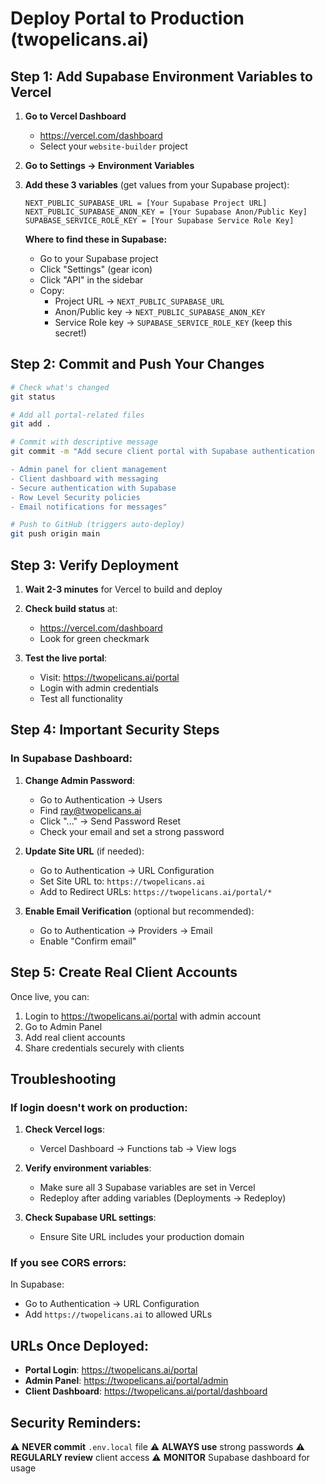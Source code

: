 # Deploy Portal to Production (twopelicans.ai)

## Step 1: Add Supabase Environment Variables to Vercel

1. **Go to Vercel Dashboard**
   - https://vercel.com/dashboard
   - Select your `website-builder` project

2. **Go to Settings → Environment Variables**

3. **Add these 3 variables** (get values from your Supabase project):
   ```
   NEXT_PUBLIC_SUPABASE_URL = [Your Supabase Project URL]
   NEXT_PUBLIC_SUPABASE_ANON_KEY = [Your Supabase Anon/Public Key]
   SUPABASE_SERVICE_ROLE_KEY = [Your Supabase Service Role Key]
   ```

   **Where to find these in Supabase:**
   - Go to your Supabase project
   - Click "Settings" (gear icon)
   - Click "API" in the sidebar
   - Copy:
     - Project URL → `NEXT_PUBLIC_SUPABASE_URL`
     - Anon/Public key → `NEXT_PUBLIC_SUPABASE_ANON_KEY`
     - Service Role key → `SUPABASE_SERVICE_ROLE_KEY` (keep this secret!)

## Step 2: Commit and Push Your Changes

```bash
# Check what's changed
git status

# Add all portal-related files
git add .

# Commit with descriptive message
git commit -m "Add secure client portal with Supabase authentication

- Admin panel for client management
- Client dashboard with messaging
- Secure authentication with Supabase
- Row Level Security policies
- Email notifications for messages"

# Push to GitHub (triggers auto-deploy)
git push origin main
```

## Step 3: Verify Deployment

1. **Wait 2-3 minutes** for Vercel to build and deploy

2. **Check build status** at:
   - https://vercel.com/dashboard
   - Look for green checkmark

3. **Test the live portal**:
   - Visit: https://twopelicans.ai/portal
   - Login with admin credentials
   - Test all functionality

## Step 4: Important Security Steps

### In Supabase Dashboard:

1. **Change Admin Password**:
   - Go to Authentication → Users
   - Find ray@twopelicans.ai
   - Click "..." → Send Password Reset
   - Check your email and set a strong password

2. **Update Site URL** (if needed):
   - Go to Authentication → URL Configuration
   - Set Site URL to: `https://twopelicans.ai`
   - Add to Redirect URLs: `https://twopelicans.ai/portal/*`

3. **Enable Email Verification** (optional but recommended):
   - Go to Authentication → Providers → Email
   - Enable "Confirm email"

## Step 5: Create Real Client Accounts

Once live, you can:
1. Login to https://twopelicans.ai/portal with admin account
2. Go to Admin Panel
3. Add real client accounts
4. Share credentials securely with clients

## Troubleshooting

### If login doesn't work on production:

1. **Check Vercel logs**:
   - Vercel Dashboard → Functions tab → View logs

2. **Verify environment variables**:
   - Make sure all 3 Supabase variables are set in Vercel
   - Redeploy after adding variables (Deployments → Redeploy)

3. **Check Supabase URL settings**:
   - Ensure Site URL includes your production domain

### If you see CORS errors:

In Supabase:
- Go to Authentication → URL Configuration
- Add `https://twopelicans.ai` to allowed URLs

## URLs Once Deployed:

- **Portal Login**: https://twopelicans.ai/portal
- **Admin Panel**: https://twopelicans.ai/portal/admin
- **Client Dashboard**: https://twopelicans.ai/portal/dashboard

## Security Reminders:

⚠️ **NEVER commit** `.env.local` file
⚠️ **ALWAYS use** strong passwords
⚠️ **REGULARLY review** client access
⚠️ **MONITOR** Supabase dashboard for usage